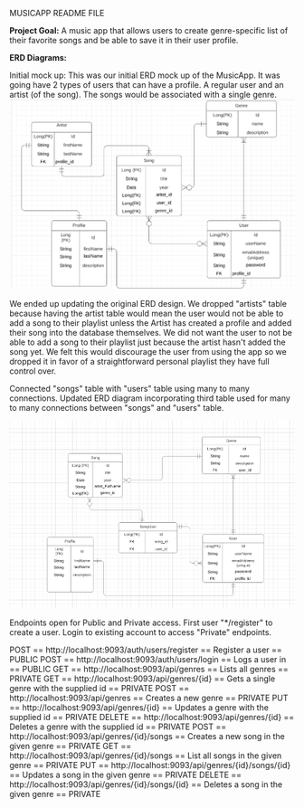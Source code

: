 MUSICAPP README FILE

**Project Goal:** A music app that allows users to create genre-specific list of their favorite songs and be able to save it in their user profile.

**ERD Diagrams:**

Initial mock up:
This was our initial ERD mock up of the MusicApp. It was going have 2 types of users that can have a profile. A regular user and an artist (of the song). The songs would be associated with a single genre. 
![initial_mockup.png](initial_mockup.png)

We ended up updating the original ERD design. We dropped "artists" table because having the artist table would mean the user would not be able to add a song to their playlist unless the Artist has created a profile and added their song into the database themselves. We did not want the user to not be able to add a song to their playlist just because the artist hasn't added the song yet. We felt this would discourage the user from using the app so we dropped it in favor of a straightforward personal playlist they have full control over.

Connected "songs" table with "users" table using many to many connections.
Updated ERD diagram incorporating third table used for many to many connections between "songs" and "users" table.


![img.png](img.png)



Endpoints open for Public and Private access. First user "*/register" to create a user. Login to existing account to access
"Private" endpoints. 

POST == http://localhost:9093/auth/users/register  ==  Register a user           == PUBLIC
POST == http://localhost:9093/auth/users/login     ==  Logs a user in            == PUBLIC
GET  == http://localhost:9093/api/genres       ==  Lists all genres      == PRIVATE
GET  == http://localhost:9093/api/genres/{id}     ==  Gets a single genre with the supplied id == PRIVATE
POST == http://localhost:9093/api/genres  ==  Creates a new genre == PRIVATE
PUT == http://localhost:9093/api/genres/{id}  ==  Updates a genre with the supplied id == PRIVATE
DELETE == http://localhost:9093/api/genres/{id}  ==  Deletes a genre with the supplied id == PRIVATE
POST == http://localhost:9093/api/genres/{id}/songs  ==  Creates a new song in the given genre == PRIVATE
GET == http://localhost:9093/api/genres/{id}/songs  ==  List all songs in the given genre == PRIVATE
PUT == http://localhost:9093/api/genres/{id}/songs/{id}  ==  Updates a song in the given genre == PRIVATE
DELETE == http://localhost:9093/api/genres/{id}/songs/{id}  ==  Deletes a song in the given genre == PRIVATE

